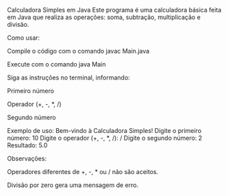 Calculadora Simples em Java
Este programa é uma calculadora básica feita em Java que realiza as operações: soma, subtração, multiplicação e divisão.

Como usar:

Compile o código com o comando javac Main.java

Execute com o comando java Main

Siga as instruções no terminal, informando:

Primeiro número

Operador (+, -, *, /)

Segundo número

Exemplo de uso:
Bem-vindo à Calculadora Simples!
Digite o primeiro número:
10
Digite o operador (+, -, *, /):
/
Digite o segundo número:
2
Resultado: 5.0

Observações:

Operadores diferentes de +, -, * ou / não são aceitos.

Divisão por zero gera uma mensagem de erro.

